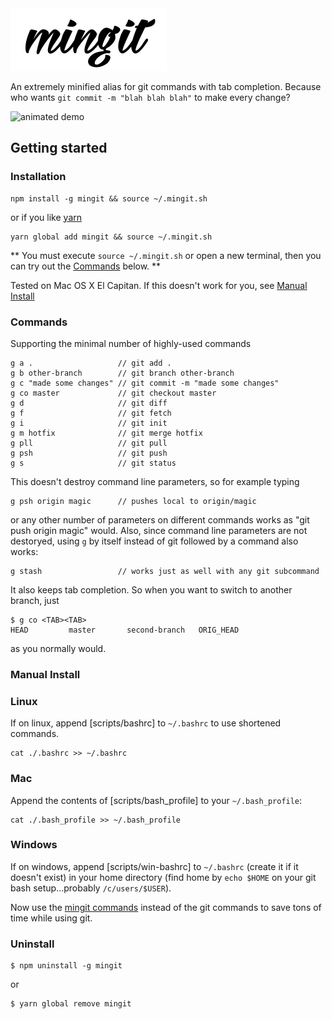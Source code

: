 <img src="mingit-logo.jpg" alt="Mingit Logo" width="250" height="100"/>

An extremely minified alias for git commands with tab completion.  Because who wants `git commit -m "blah blah blah"` to make every change?

<img src="https://lh3.googleusercontent.com/VMJqIA52i_7oeY3z1zRThPmE_4nZYdsLfTdP95EKrQU=w906-h582-no" alt="animated demo" width="500px"/>

## Getting started

### Installation

    npm install -g mingit && source ~/.mingit.sh

or if you like [yarn](https://yarnpkg.com)

    yarn global add mingit && source ~/.mingit.sh

** You must execute `source ~/.mingit.sh` or open a new terminal, then you can try out the [Commands](#commands) below. **

Tested on Mac OS X El Capitan.  If this doesn't work for you, see [Manual Install](#manual-install)

### Commands
Supporting the minimal number of highly-used commands

    g a .                   // git add .
    g b other-branch        // git branch other-branch
    g c "made some changes" // git commit -m "made some changes"
    g co master             // git checkout master
    g d                     // git diff
    g f                     // git fetch
    g i                     // git init 
    g m hotfix              // git merge hotfix
    g pll                   // git pull
    g psh                   // git push
    g s                     // git status
    
This doesn't destroy command line parameters, so for example typing 

    g psh origin magic      // pushes local to origin/magic

or any other number of parameters on different commands works as "git push origin magic" would.  Also, since command line parameters are not destoryed, using `g` by itself instead of git followed by a command also works:

    g stash                 // works just as well with any git subcommand

It also keeps tab completion.  So when you want to switch to another branch, just 

    $ g co <TAB><TAB>
    HEAD         master       second-branch   ORIG_HEAD

as you normally would.

### Manual Install

### Linux

If on linux, append [scripts/bashrc] to `~/.bashrc` to use shortened commands. 

	cat ./.bashrc >> ~/.bashrc

### Mac

Append the contents of [scripts/bash_profile] to your `~/.bash_profile`:

	cat ./.bash_profile >> ~/.bash_profile

### Windows 

If on windows, append [scripts/win-bashrc] to `~/.bashrc` (create it if it doesn't exist) in your home directory (find home by `echo $HOME` on your git bash setup...probably `/c/users/$USER`). 

Now use the [mingit commands](#commands) instead of the git commands to save tons of time while using git.

### Uninstall

	$ npm uninstall -g mingit

or

    $ yarn global remove mingit
